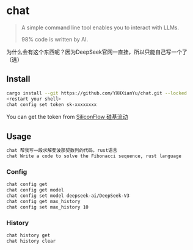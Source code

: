 # chat

> A simple command line tool enables you to interact with LLMs.
>
> 98% code is written by AI.

为什么会有这个东西呢？因为DeepSeek官网一直挂，所以只能自己写一个了（逃）

## Install

```bash
cargo install --git https://github.com/YXHXianYu/chat.git --locked
<restart your shell>
chat config set token sk-xxxxxxxx
```

You can get the token from [SiliconFlow 硅基流动](https://siliconflow.cn/)

## Usage

```bash
chat 帮我写一段求解斐波那契数列的代码，rust语言
chat Write a code to solve the Fibonacci sequence, rust language
```

### Config

```bash
chat config get
chat config get model
chat config set model deepseek-ai/DeepSeek-V3
chat config get max_history
chat config set max_history 10
```

### History

```bash
chat history get
chat history clear
```
